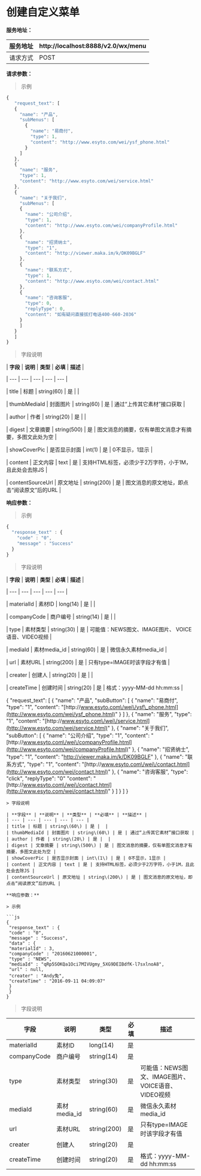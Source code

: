 # 创建自定义菜单

**服务地址：**

| 服务地址 | http:\/\/localhost:8888\/v2.0\/wx\/menu |
| --- | --- |
| 请求方式 | POST |

**请求参数：**

> 示例

```js
{
   "request_text": [
   {
     "name": "产品",
     "subMenus": [
       {
         "name": "易商付",
         "type": 1,
         "content": "http://www.esyto.com/wei/ysf_phone.html"
       }
     ]
   },
   {
     "name": "服务",
     "type": 1,
     "content": "http://www.esyto.com/wei/service.html"
   },
   {
     "name": "关于我们",
     "subMenus": [
     {
       "name": "公司介绍",
       "type": 1,
       "content": "http://www.esyto.com/wei/companyProfile.html"
     },
     {
       "name": "招贤纳士",
       "type": "1",
       "content": "http://viewer.maka.im/k/DK09BGLF"
     },
     {
       "name": "联系方式",
       "type": 1,
       "content": "http://www.esyto.com/wei/contact.html"
     },
     {
       "name": "咨询客服",
       "type": 0,
       "replyType": 0,
       "content": "如有疑问直接拔打电话400-660-2036"
     }
     ]
   }
   ]
}
```

> 字段说明

\| **字段** \| **说明** \| **类型** \| **必填** \| **描述** \|

\| --- \| --- \| --- \| --- \| --- \|

\| title \| 标题 \| string\(60\) \| 是 \| \|

\| thumbMediaId \| 封面图片 \| string\(60\) \| 是 \| 通过“上传其它素材”接口获取 \|

\| author \| 作者 \| string\(20\) \| 是 \| \|

\| digest \| 文章摘要 \| string\(500\) \| 是 \| 图文消息的摘要，仅有单图文消息才有摘要，多图文此处为空 \|

\| showCoverPic \| 是否显示封面 \| int\(1\) \| 是 \| 0不显示，1显示 \|

\| content \| 正文内容 \| text \| 是 \| 支持HTML标签，必须少于2万字符，小于1M，且此处会去除JS \|

\| contentSourceUrl \| 原文地址 \| string\(200\) \| 是 \| 图文消息的原文地址，即点击“阅读原文”后的URL \|

**响应参数：**

> 示例

```js
{
  "response_text" : {
    "code" : "0",
    "message" : "Success"
  }
}
```

> 字段说明

\| **字段** \| **说明** \| **类型** \| **必填** \| **描述** \|

\| --- \| --- \| --- \| --- \| --- \|

\| materialId \| 素材ID \| long\(14\) \| 是 \| \|

\| companyCode \| 商户编号 \| string\(14\) \| 是 \| \|

\| type \| 素材类型 \| string\(30\) \| 是 \| 可能值：NEWS图文、IMAGE图片、 VOICE语音、VIDEO视频 \|

\| mediaId \| 素材media\_id \| string\(60\) \| 是 \| 微信永久素材media\_id \|

\| url \| 素材URL \| string\(200\) \| 是 \| 只有type=IMAGE时该字段才有值 \|

\| creater \| 创建人 \| string\(20\) \| 是 \| \|

\| createTime \| 创建时间 \| string\(20\) \| 是 \| 格式：yyyy-MM-dd hh:mm:ss \|

{
  "request\_text": \[
    {
      "name": "产品",
      "subButton": \[
        {
          "name": "易商付",
          "type": "1",
          "content": "[http:\/\/www.esyto.com\/wei\/ysf\_phone.html](http://www.esyto.com/wei/ysf_phone.html)"
        }
      \]
    },
    {
      "name": "服务",
      "type": "1",
      "content": "[http:\/\/www.esyto.com\/wei\/service.html](http://www.esyto.com/wei/service.html)"
    },
    {
      "name": "关于我们",
      "subButton": \[
        {
          "name": "公司介绍",
          "type": "1",
          "content": "[http:\/\/www.esyto.com\/wei\/companyProfile.html](http://www.esyto.com/wei/companyProfile.html)"
        },
        {
          "name": "招贤纳士",
          "type": "1",
          "content": "[http:\/\/viewer.maka.im\/k\/DK09BGLF](http://viewer.maka.im/k/DK09BGLF)"
        },
        {
          "name": "联系方式",
          "type": "1",
          "content": "[http:\/\/www.esyto.com\/wei\/contact.html](http://www.esyto.com/wei/contact.html)"
        },
        {
          "name": "咨询客服",
          "type": "click",
          "replyType": "0"
          "content": "[http:\/\/www.esyto.com\/wei\/contact.html](http://www.esyto.com/wei/contact.html)"
        }
      \]
    }
  \]
}

    > 字段说明

    | **字段** | **说明** | **类型** | **必填** | **描述** |
    | --- | --- | --- | --- | --- |
    | title | 标题 | string\(60\) | 是 |  |
    | thumbMediaId | 封面图片 | string\(60\) | 是 | 通过“上传其它素材”接口获取 |
    | author | 作者 | string\(20\) | 是 |  |
    | digest | 文章摘要 | string\(500\) | 是 | 图文消息的摘要，仅有单图文消息才有摘要，多图文此处为空 |
    | showCoverPic | 是否显示封面 | int\(1\) | 是 | 0不显示，1显示 |
    | content | 正文内容 | text | 是 | 支持HTML标签，必须少于2万字符，小于1M，且此处会去除JS |
    | contentSourceUrl | 原文地址 | string\(200\) | 是 | 图文消息的原文地址，即点击“阅读原文”后的URL |

    **响应参数：**

    > 示例

    ```js
    {
     "response_text" : {
     "code" : "0",
     "message" : "Success",
     "data" : {
     "materialId" : 3,
     "companyCode" : "20160621000001",
     "type" : "NEWS",
     "mediaId" : "qRp5SOKQa1Oci7MIVUgmy_5XG9DEIBdfK-l7sxlnoA8",
     "url" : null,
     "creater" : "Andy兔",
     "createTime" : "2016-09-11 04:09:07"
     }
     }
    }

> 字段说明

| **字段** | **说明** | **类型** | **必填** | **描述** |
| --- | --- | --- | --- | --- |
| materialId | 素材ID | long\(14\) | 是 |  |
| companyCode | 商户编号 | string\(14\) | 是 |  |
| type | 素材类型 | string\(30\) | 是 | 可能值：NEWS图文、IMAGE图片、 VOICE语音、VIDEO视频 |
| mediaId | 素材media\_id | string\(60\) | 是 | 微信永久素材media\_id |
| url | 素材URL | string\(200\) | 是 | 只有type=IMAGE时该字段才有值 |
| creater | 创建人 | string\(20\) | 是 |  |
| createTime | 创建时间 | string\(20\) | 是 | 格式：yyyy-MM-dd hh:mm:ss |

